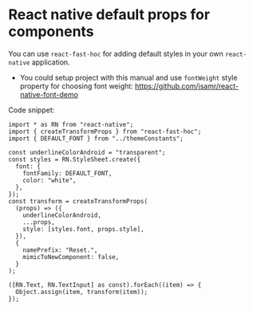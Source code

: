 # React native default props for components

You can use `react-fast-hoc` for adding default styles in your own `react-native` application.

- You could setup project with this manual and use `fontWeight` style property for choosing font weight: https://github.com/jsamr/react-native-font-demo

Code snippet:

```tsx
import * as RN from "react-native";
import { createTransformProps } from "react-fast-hoc";
import { DEFAULT_FONT } from "../themeConstants";

const underlineColorAndroid = "transparent";
const styles = RN.StyleSheet.create({
  font: {
    fontFamily: DEFAULT_FONT,
    color: "white",
  },
});
const transform = createTransformProps(
  (props) => ({
    underlineColorAndroid,
    ...props,
    style: [styles.font, props.style],
  }),
  {
    namePrefix: "Reset.",
    mimicToNewComponent: false,
  }
);

([RN.Text, RN.TextInput] as const).forEach((item) => {
  Object.assign(item, transform(item));
});
```
